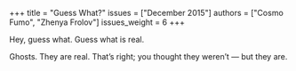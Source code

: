 +++
title = "Guess What?"
issues = ["December 2015"]
authors = ["Cosmo Fumo", "Zhenya Frolov"]
issues_weight = 6
+++

Hey, guess what. Guess what is real.

Ghosts. They are real. That’s right; you thought they weren’t — but they are.
